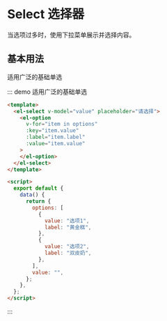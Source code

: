 # Select 选择器

当选项过多时，使用下拉菜单展示并选择内容。

## 基本用法

适用广泛的基础单选

::: demo 适用广泛的基础单选

```html
<template>
  <el-select v-model="value" placeholder="请选择">
    <el-option
      v-for="item in options"
      :key="item.value"
      :label="item.label"
      :value="item.value"
    >
    </el-option>
  </el-select>
</template>

<script>
  export default {
    data() {
      return {
        options: [
          {
            value: "选项1",
            label: "黄金糕",
          },
          {
            value: "选项2",
            label: "双皮奶",
          },
        ],
        value: "",
      };
    },
  };
</script>
```

:::
